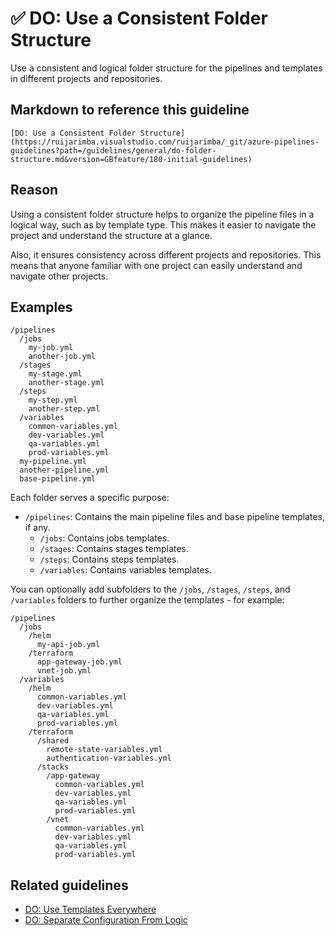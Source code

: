 # ✅ DO: Use a Consistent Folder Structure

Use a consistent and logical folder structure for the pipelines and templates
in different projects and repositories.

## Markdown to reference this guideline

```plaintext
[DO: Use a Consistent Folder Structure](https://ruijarimba.visualstudio.com/ruijarimba/_git/azure-pipelines-guidelines?path=/guidelines/general/do-folder-structure.md&version=GBfeature/180-initial-guidelines)
```

## Reason

Using a consistent folder structure helps to organize the pipeline files in a
logical way, such as by template type. This makes it easier to navigate the
project and understand the structure at a glance.

Also, it ensures consistency across different projects and repositories. This
means that anyone familiar with one project can easily understand and navigate
other projects.

## Examples

```plaintext
/pipelines
  /jobs
    my-job.yml
    another-job.yml
  /stages
    my-stage.yml
    another-stage.yml
  /steps
    my-step.yml
    another-step.yml
  /variables
    common-variables.yml
    dev-variables.yml
    qa-variables.yml
    prod-variables.yml
  my-pipeline.yml
  another-pipeline.yml
  base-pipeline.yml
```

Each folder serves a specific purpose:

- `/pipelines`: Contains the main pipeline files and base pipeline templates,
if any.
  - `/jobs`: Contains jobs templates.
  - `/stages`: Contains stages templates.
  - `/steps`: Contains steps templates.
  - `/variables`: Contains variables templates.

You can optionally add subfolders to the `/jobs`, `/stages`, `/steps`, and
`/variables` folders to further organize the templates - for example:

```plaintext
/pipelines
  /jobs
    /helm
      my-api-job.yml
    /terraform
      app-gateway-job.yml
      vnet-job.yml
  /variables
    /helm
      common-variables.yml
      dev-variables.yml
      qa-variables.yml
      prod-variables.yml
    /terraform
      /shared
        remote-state-variables.yml
        authentication-variables.yml
      /stacks
        /app-gateway
          common-variables.yml
          dev-variables.yml
          qa-variables.yml
          prod-variables.yml
        /vnet
          common-variables.yml
          dev-variables.yml
          qa-variables.yml
          prod-variables.yml
```

## Related guidelines

- [DO: Use Templates Everywhere](./do-templates-everywhere.md)
- [DO: Separate Configuration From Logic](../variables/do-separate-configuration.md)
